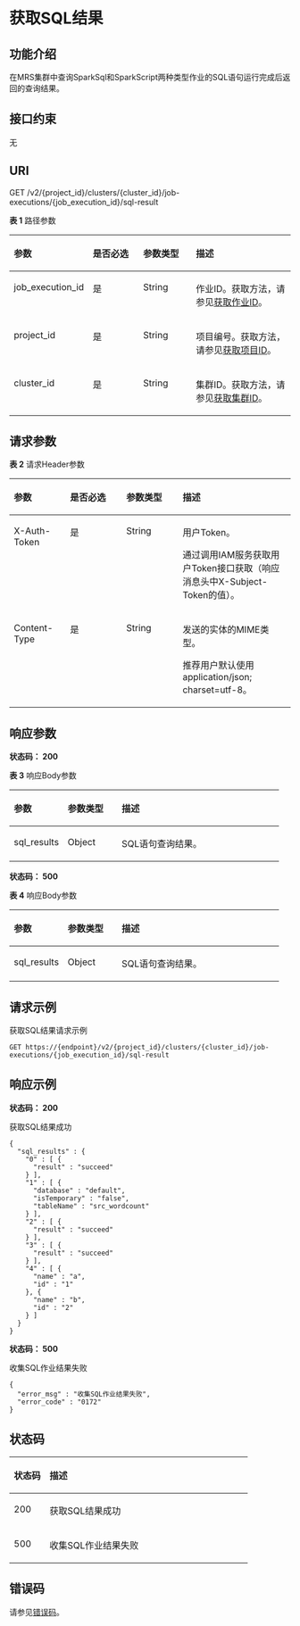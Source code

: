 # 获取SQL结果<a name="GetSqlResultWithJob"></a>

## 功能介绍<a name="section2394191317325"></a>

在MRS集群中查询SparkSql和SparkScript两种类型作业的SQL语句运行完成后返回的查询结果。

## 接口约束<a name="section14398151393210"></a>

无

## URI<a name="section1039961317323"></a>

GET /v2/\{project\_id\}/clusters/\{cluster\_id\}/job-executions/\{job\_execution\_id\}/sql-result

**表 1**  路径参数

<a name="table640391383219"></a>
<table><thead align="left"><tr id="row19402201314328"><th class="cellrowborder" valign="top" width="20%" id="mcps1.2.5.1.1"><p id="p540451363215"><a name="p540451363215"></a><a name="p540451363215"></a>参数</p>
</th>
<th class="cellrowborder" valign="top" width="20%" id="mcps1.2.5.1.2"><p id="p154054137323"><a name="p154054137323"></a><a name="p154054137323"></a>是否必选</p>
</th>
<th class="cellrowborder" valign="top" width="20%" id="mcps1.2.5.1.3"><p id="p12407141393219"><a name="p12407141393219"></a><a name="p12407141393219"></a>参数类型</p>
</th>
<th class="cellrowborder" valign="top" width="40%" id="mcps1.2.5.1.4"><p id="p240818138325"><a name="p240818138325"></a><a name="p240818138325"></a>描述</p>
</th>
</tr>
</thead>
<tbody><tr id="row140201373213"><td class="cellrowborder" valign="top" width="20%" headers="mcps1.2.5.1.1 "><p id="p84091613163216"><a name="p84091613163216"></a><a name="p84091613163216"></a>job_execution_id</p>
</td>
<td class="cellrowborder" valign="top" width="20%" headers="mcps1.2.5.1.2 "><p id="p154124134323"><a name="p154124134323"></a><a name="p154124134323"></a>是</p>
</td>
<td class="cellrowborder" valign="top" width="20%" headers="mcps1.2.5.1.3 "><p id="p2042491314323"><a name="p2042491314323"></a><a name="p2042491314323"></a>String</p>
</td>
<td class="cellrowborder" valign="top" width="40%" headers="mcps1.2.5.1.4 "><p id="p2425113123216"><a name="p2425113123216"></a><a name="p2425113123216"></a>作业ID。获取方法，请参见<a href="获取MRS集群信息.md">获取作业ID</a>。</p>
</td>
</tr>
<tr id="row940281313321"><td class="cellrowborder" valign="top" width="20%" headers="mcps1.2.5.1.1 "><p id="p15427713133215"><a name="p15427713133215"></a><a name="p15427713133215"></a>project_id</p>
</td>
<td class="cellrowborder" valign="top" width="20%" headers="mcps1.2.5.1.2 "><p id="p1842715131321"><a name="p1842715131321"></a><a name="p1842715131321"></a>是</p>
</td>
<td class="cellrowborder" valign="top" width="20%" headers="mcps1.2.5.1.3 "><p id="p1742911131325"><a name="p1742911131325"></a><a name="p1742911131325"></a>String</p>
</td>
<td class="cellrowborder" valign="top" width="40%" headers="mcps1.2.5.1.4 "><p id="p14301913193212"><a name="p14301913193212"></a><a name="p14301913193212"></a>项目编号。获取方法，请参见<a href="获取项目ID.md">获取项目ID</a>。</p>
</td>
</tr>
<tr id="row840231373218"><td class="cellrowborder" valign="top" width="20%" headers="mcps1.2.5.1.1 "><p id="p2043181311325"><a name="p2043181311325"></a><a name="p2043181311325"></a>cluster_id</p>
</td>
<td class="cellrowborder" valign="top" width="20%" headers="mcps1.2.5.1.2 "><p id="p164323135323"><a name="p164323135323"></a><a name="p164323135323"></a>是</p>
</td>
<td class="cellrowborder" valign="top" width="20%" headers="mcps1.2.5.1.3 "><p id="p164331913163210"><a name="p164331913163210"></a><a name="p164331913163210"></a>String</p>
</td>
<td class="cellrowborder" valign="top" width="40%" headers="mcps1.2.5.1.4 "><p id="p5434613133214"><a name="p5434613133214"></a><a name="p5434613133214"></a>集群ID。获取方法，请参见<a href="获取MRS集群信息.md">获取集群ID</a>。</p>
</td>
</tr>
</tbody>
</table>

## 请求参数<a name="section194345131325"></a>

**表 2**  请求Header参数

<a name="zh-cn_topic_0000001073526613_HeaderParameter"></a>
<table><thead align="left"><tr id="row443631311320"><th class="cellrowborder" valign="top" width="20%" id="mcps1.2.5.1.1"><p id="p1044151363215"><a name="p1044151363215"></a><a name="p1044151363215"></a>参数</p>
</th>
<th class="cellrowborder" valign="top" width="20%" id="mcps1.2.5.1.2"><p id="p144361383218"><a name="p144361383218"></a><a name="p144361383218"></a>是否必选</p>
</th>
<th class="cellrowborder" valign="top" width="20%" id="mcps1.2.5.1.3"><p id="p174441713183211"><a name="p174441713183211"></a><a name="p174441713183211"></a>参数类型</p>
</th>
<th class="cellrowborder" valign="top" width="40%" id="mcps1.2.5.1.4"><p id="p4445121310327"><a name="p4445121310327"></a><a name="p4445121310327"></a>描述</p>
</th>
</tr>
</thead>
<tbody><tr id="row12436613123217"><td class="cellrowborder" valign="top" width="20%" headers="mcps1.2.5.1.1 "><p id="p14461813123216"><a name="p14461813123216"></a><a name="p14461813123216"></a>X-Auth-Token</p>
</td>
<td class="cellrowborder" valign="top" width="20%" headers="mcps1.2.5.1.2 "><p id="p18446151311325"><a name="p18446151311325"></a><a name="p18446151311325"></a>是</p>
</td>
<td class="cellrowborder" valign="top" width="20%" headers="mcps1.2.5.1.3 "><p id="p844741383220"><a name="p844741383220"></a><a name="p844741383220"></a>String</p>
</td>
<td class="cellrowborder" valign="top" width="40%" headers="mcps1.2.5.1.4 "><p id="p144851353213"><a name="p144851353213"></a><a name="p144851353213"></a>用户Token。</p>
<p id="p4448101318328"><a name="p4448101318328"></a><a name="p4448101318328"></a>通过调用IAM服务获取用户Token接口获取（响应消息头中X-Subject-Token的值）。</p>
</td>
</tr>
<tr id="row1080194595612"><td class="cellrowborder" valign="top" width="20%" headers="mcps1.2.5.1.1 "><p id="p112881127202717"><a name="p112881127202717"></a><a name="p112881127202717"></a>Content-Type</p>
</td>
<td class="cellrowborder" valign="top" width="20%" headers="mcps1.2.5.1.2 "><p id="p323853522718"><a name="p323853522718"></a><a name="p323853522718"></a>是</p>
</td>
<td class="cellrowborder" valign="top" width="20%" headers="mcps1.2.5.1.3 "><p id="p923823512276"><a name="p923823512276"></a><a name="p923823512276"></a>String</p>
</td>
<td class="cellrowborder" valign="top" width="40%" headers="mcps1.2.5.1.4 "><p id="p1498118421334"><a name="p1498118421334"></a><a name="p1498118421334"></a>发送的实体的MIME类型。</p>
<p id="p18288172762711"><a name="p18288172762711"></a><a name="p18288172762711"></a>推荐用户默认使用application/json; charset=utf-8。</p>
</td>
</tr>
</tbody>
</table>

## 响应参数<a name="section17449141319323"></a>

**状态码： 200**

**表 3**  响应Body参数

<a name="zh-cn_topic_0000001073526613_responseParameter"></a>
<table><thead align="left"><tr id="row24521013143210"><th class="cellrowborder" valign="top" width="20%" id="mcps1.2.4.1.1"><p id="p1045701313329"><a name="p1045701313329"></a><a name="p1045701313329"></a>参数</p>
</th>
<th class="cellrowborder" valign="top" width="20%" id="mcps1.2.4.1.2"><p id="p1145915136322"><a name="p1145915136322"></a><a name="p1145915136322"></a>参数类型</p>
</th>
<th class="cellrowborder" valign="top" width="60%" id="mcps1.2.4.1.3"><p id="p18460101393211"><a name="p18460101393211"></a><a name="p18460101393211"></a>描述</p>
</th>
</tr>
</thead>
<tbody><tr id="row645271318321"><td class="cellrowborder" valign="top" width="20%" headers="mcps1.2.4.1.1 "><p id="p74606139323"><a name="p74606139323"></a><a name="p74606139323"></a>sql_results</p>
</td>
<td class="cellrowborder" valign="top" width="20%" headers="mcps1.2.4.1.2 "><p id="p74614132327"><a name="p74614132327"></a><a name="p74614132327"></a>Object</p>
</td>
<td class="cellrowborder" valign="top" width="60%" headers="mcps1.2.4.1.3 "><p id="p1046211313322"><a name="p1046211313322"></a><a name="p1046211313322"></a>SQL语句查询结果。</p>
</td>
</tr>
</tbody>
</table>

**状态码： 500**

**表 4**  响应Body参数

<a name="table17463913123210"></a>
<table><thead align="left"><tr id="row746518137321"><th class="cellrowborder" valign="top" width="20%" id="mcps1.2.4.1.1"><p id="p11467313123220"><a name="p11467313123220"></a><a name="p11467313123220"></a>参数</p>
</th>
<th class="cellrowborder" valign="top" width="20%" id="mcps1.2.4.1.2"><p id="p1246861373210"><a name="p1246861373210"></a><a name="p1246861373210"></a>参数类型</p>
</th>
<th class="cellrowborder" valign="top" width="60%" id="mcps1.2.4.1.3"><p id="p1246813136324"><a name="p1246813136324"></a><a name="p1246813136324"></a>描述</p>
</th>
</tr>
</thead>
<tbody><tr id="row18465111320326"><td class="cellrowborder" valign="top" width="20%" headers="mcps1.2.4.1.1 "><p id="p1047271316327"><a name="p1047271316327"></a><a name="p1047271316327"></a>sql_results</p>
</td>
<td class="cellrowborder" valign="top" width="20%" headers="mcps1.2.4.1.2 "><p id="p447321363216"><a name="p447321363216"></a><a name="p447321363216"></a>Object</p>
</td>
<td class="cellrowborder" valign="top" width="60%" headers="mcps1.2.4.1.3 "><p id="p1247571316325"><a name="p1247571316325"></a><a name="p1247571316325"></a>SQL语句查询结果。</p>
</td>
</tr>
</tbody>
</table>

## 请求示例<a name="section154761413143212"></a>

获取SQL结果请求示例

```
GET https://{endpoint}/v2/{project_id}/clusters/{cluster_id}/job-executions/{job_execution_id}/sql-result
```

## 响应示例<a name="section248010132329"></a>

**状态码： 200**

获取SQL结果成功

```
{
  "sql_results" : {
    "0" : [ {
      "result" : "succeed"
    } ],
    "1" : [ {
      "database" : "default",
      "isTemporary" : "false",
      "tableName" : "src_wordcount"
    } ],
    "2" : [ {
      "result" : "succeed"
    } ],
    "3" : [ {
      "result" : "succeed"
    } ],
    "4" : [ {
      "name" : "a",
      "id" : "1"
    }, {
      "name" : "b",
      "id" : "2"
    } ]
  }
}
```

**状态码： 500**

收集SQL作业结果失败

```
{
  "error_msg" : "收集SQL作业结果失败",
  "error_code" : "0172"
}
```

## 状态码<a name="section195147135325"></a>

<a name="zh-cn_topic_0000001073526613_status_code"></a>
<table><thead align="left"><tr id="row651918130329"><th class="cellrowborder" valign="top" width="15%" id="mcps1.1.3.1.1"><p id="p155201513183215"><a name="p155201513183215"></a><a name="p155201513183215"></a>状态码</p>
</th>
<th class="cellrowborder" valign="top" width="85%" id="mcps1.1.3.1.2"><p id="p85211313173219"><a name="p85211313173219"></a><a name="p85211313173219"></a>描述</p>
</th>
</tr>
</thead>
<tbody><tr id="row13519101373210"><td class="cellrowborder" valign="top" width="15%" headers="mcps1.1.3.1.1 "><p id="p10522113193211"><a name="p10522113193211"></a><a name="p10522113193211"></a>200</p>
</td>
<td class="cellrowborder" valign="top" width="85%" headers="mcps1.1.3.1.2 "><p id="p1052313136328"><a name="p1052313136328"></a><a name="p1052313136328"></a>获取SQL结果成功</p>
</td>
</tr>
<tr id="row251941383217"><td class="cellrowborder" valign="top" width="15%" headers="mcps1.1.3.1.1 "><p id="p6524101315321"><a name="p6524101315321"></a><a name="p6524101315321"></a>500</p>
</td>
<td class="cellrowborder" valign="top" width="85%" headers="mcps1.1.3.1.2 "><p id="p452513130321"><a name="p452513130321"></a><a name="p452513130321"></a>收集SQL作业结果失败</p>
</td>
</tr>
</tbody>
</table>

## 错误码<a name="section1652615133321"></a>

请参见[错误码](错误码.md)。

